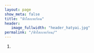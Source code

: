 ```yaml
---
layout: page
show_meta: false
title: "ฟ้าใสกะทะร้อน"
header:
   image_fullwidth: "header_hatyai.jpg"
permalink: "/ฟ้าใสกะทะร้อน/"
---
```

1.
